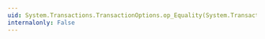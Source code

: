 ```yaml
---
uid: System.Transactions.TransactionOptions.op_Equality(System.Transactions.TransactionOptions,System.Transactions.TransactionOptions)
internalonly: False
---
```

